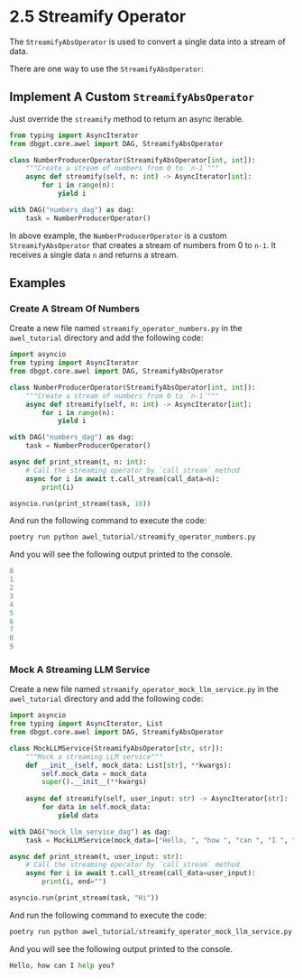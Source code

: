 # 2.5 Streamify Operator

The `StreamifyAbsOperator` is used to convert a single data into a stream of data.

There are one way to use the `StreamifyAbsOperator`:

## Implement A Custom `StreamifyAbsOperator`

Just override the `streamify` method to return an async iterable.

```py
from typing import AsyncIterator
from dbgpt.core.awel import DAG, StreamifyAbsOperator

class NumberProducerOperator(StreamifyAbsOperator[int, int]):
    """Create a stream of numbers from 0 to `n-1`"""
    async def streamify(self, n: int) -> AsyncIterator[int]:
        for i in range(n):
            yield i

with DAG("numbers_dag") as dag:
    task = NumberProducerOperator()
```

In above example, the `NumberProducerOperator` is a custom `StreamifyAbsOperator` that 
creates a stream of numbers from 0 to `n-1`. It receives a single data `n` and returns 
a stream.

## Examples

### Create A Stream Of Numbers

Create a new file named `streamify_operator_numbers.py` in the `awel_tutorial` directory and add the following code:

```py
import asyncio
from typing import AsyncIterator
from dbgpt.core.awel import DAG, StreamifyAbsOperator

class NumberProducerOperator(StreamifyAbsOperator[int, int]):
    """Create a stream of numbers from 0 to `n-1`"""
    async def streamify(self, n: int) -> AsyncIterator[int]:
        for i in range(n):
            yield i

with DAG("numbers_dag") as dag:
    task = NumberProducerOperator()

async def print_stream(t, n: int):
    # Call the streaming operator by `call_stream` method
    async for i in await t.call_stream(call_data=n):
        print(i)

asyncio.run(print_stream(task, 10))
```

And run the following command to execute the code:

```py
poetry run python awel_tutorial/streamify_operator_numbers.py
```

And you will see the following output printed to the console.

```py
0
1
2
3
4
5
6
7
8
9
```

### Mock A Streaming LLM Service

Create a new file named `streamify_operator_mock_llm_service.py` in the `awel_tutorial` 
directory and add the following code:

```py
import asyncio
from typing import AsyncIterator, List
from dbgpt.core.awel import DAG, StreamifyAbsOperator

class MockLLMService(StreamifyAbsOperator[str, str]):
    """Mock a streaming LLM service"""
    def __init__(self, mock_data: List[str], **kwargs):
        self.mock_data = mock_data
        super().__init__(**kwargs)
        
    async def streamify(self, user_input: str) -> AsyncIterator[str]:
        for data in self.mock_data:
            yield data

with DAG("mock_llm_service_dag") as dag:
    task = MockLLMService(mock_data=["Hello, ", "how ", "can ", "I ", "help ", "you?"])

async def print_stream(t, user_input: str):
    # Call the streaming operator by `call_stream` method
    async for i in await t.call_stream(call_data=user_input):
        print(i, end="")

asyncio.run(print_stream(task, "Hi"))
```

And run the following command to execute the code:

```py
poetry run python awel_tutorial/streamify_operator_mock_llm_service.py
```

And you will see the following output printed to the console.

```py
Hello, how can I help you?
```